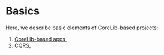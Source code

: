 # Basics

Here, we describe basic elements of CoreLib-based projects:

 1. [CoreLib-based apps](./01_app.md),
 2. [CQRS](./02_cqrs.md),
